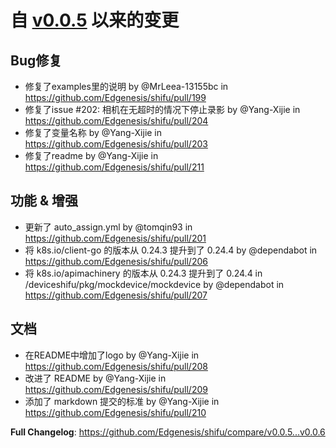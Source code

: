 # 自 [v0.0.5](https://github.com/Edgenesis/shifu/releases/tag/v0.0.5) 以来的变更

## Bug修复
* 修复了examples里的说明 by @MrLeea-13155bc in https://github.com/Edgenesis/shifu/pull/199
* 修复了issue #202: 相机在无超时的情况下停止录影 by @Yang-Xijie in https://github.com/Edgenesis/shifu/pull/204
* 修复了变量名称 by @Yang-Xijie in https://github.com/Edgenesis/shifu/pull/203
* 修复了readme by @Yang-Xijie in https://github.com/Edgenesis/shifu/pull/211

## 功能 & 增强
* 更新了 auto_assign.yml by @tomqin93 in https://github.com/Edgenesis/shifu/pull/201
* 将 k8s.io/client-go 的版本从 0.24.3 提升到了 0.24.4 by @dependabot in https://github.com/Edgenesis/shifu/pull/206
* 将 k8s.io/apimachinery 的版本从 0.24.3 提升到了 0.24.4 in /deviceshifu/pkg/mockdevice/mockdevice by @dependabot in https://github.com/Edgenesis/shifu/pull/207

## 文档

* 在README中增加了logo by @Yang-Xijie in https://github.com/Edgenesis/shifu/pull/208
* 改进了 README by @Yang-Xijie in https://github.com/Edgenesis/shifu/pull/209
* 添加了 markdown 提交的标准 by @Yang-Xijie in https://github.com/Edgenesis/shifu/pull/210

**Full Changelog**: https://github.com/Edgenesis/shifu/compare/v0.0.5...v0.0.6
